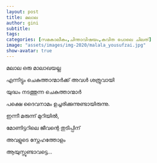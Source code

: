 ```yaml
---
layout: post
title: മലാല
author: gini
subtitle: 
tags: 
categories: [സമകാലീകം,ചിന്താവിഷയം,കവിത പോലെ ചിലത്]
image: "assets/images/img-2020/malala_yousufzai.jpg"
show-avatar: true
---
```


മലാല ഒരു മാലാഖയല്ല

എന്നിട്ടും ചെകുത്താന്മാര്‍ക്ക്  അവള്‍ ശത്രുവായി 

യുദ്ധം നടത്തുന്ന ചെകുത്താന്മാര്‍

പക്ഷെ ദൈവനാമം ഉച്ചരിക്കുന്നുണ്ടായിരുന്നു.


ഇന്നീ മരുന്ന് മുറിയില്‍,

മോണിട്ടറിലെ ജീവന്റെ തുടിപ്പിന് 

അവളുടെ സ്നേഹത്തോളം  

ആയുസ്സുണ്ടാവട്ടെ...